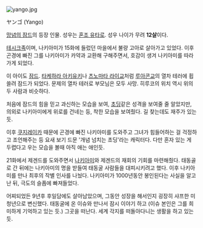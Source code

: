 ![yango.jpg](http://z2.enha.kr/http://rigvedawiki.net/r1/pds/yango.jpg)

ヤンゴ (Yango)  

[망념의 잠드](%EB%A7%9D%EB%85%90%EC%9D%98%20%EC%9E%A0%EB%93%9C.md)의 등장 인물. 성우는
[혼조 유타로](%ED%98%BC%EC%A1%B0%20%EC%9C%A0%ED%83%80%EB%A1%9C.md). 성우 나이가 무려
**12살**이다.

[테시크족](%ED%85%8C%EC%8B%9C%ED%81%AC%EC%A1%B1.md)이며, 나키아미가 15화에 들렀던 마을에서 불량
고아로 살아가고 있었다. 이후 곤경에 빠진 그를 나키아미가 카약과 교환해 구해주면서, 호감이 생겨 나키아미를 따라 가게 되었다.

이 아이도 [잠드](%EC%9E%A0%EB%93%9C.md). [타케하라 아키유키](%ED%83%80%EC%BC%80%ED%95%98%EB%9D%BC%20%EC%95%84%ED%82%A4%EC%9C%A0%ED%82%A4.md)나 [츠노마타 라이교](%EC%B8%A0%EB%85%B8%EB%A7%88%ED%83%80%20%EB%9D%BC%EC%9D%B4%EA%B5%90.md)처럼 [루아콘교](%EB%A3%A8%EC%95%84%EC%BD%98%20%EA%B5%90.md)의 열차 테러에 휩쓸려 잠드가 되었다. 문제의 열차
테러로 부모님은 모두 사망. 히루코의 위치 역시 위의 두 사람과 비슷하다.

처음에 잠드의 힘을 믿고 과신하는 모습을 보여, [초딩](%EC%B4%88%EB%94%A9.md)같은 성격을 보여줄 줄 알았지만,
의외로 나키아미에게 위로를 건네는 등, 착한 모습을 보여줬다. 길 찾는데도 재주가 있는 듯.

이후 [쿠지레이카](%EC%BF%A0%EC%A7%80%EB%A0%88%EC%9D%B4%EC%B9%B4.md) 때문에 곤경에 빠진
나키아미를 도와주고 그녀가 힘들어하는 걸 걱정하고 조언해주는 등 요새 보기 드문 '개념 넘치는 초딩'라는 캐릭터다. 다만 혼자 있는 게
두렵다고 우는 모습을 볼때 아직 애는 애인듯.

21화에서 제겐드를 도와주면서 [나키아미](%EB%82%98%ED%82%A4%EC%95%84%EB%AF%B8.md)와 제겐드의 재회의
기회를 마련해줬다. 태동골로 간 뒤에는 나키아미의 명을 받들여 태동굴 사람들을 대피시키려고 했다. 이후 나키아미를 만나 최후의 작별 인사를
나눴다. 나키아미가 1000년동안 봉인된다는 사실을 알고 난 뒤, 극도의 슬픔에 빠져들었다.

어찌되었든 9년후 후일담에도 살아남았으며, 그동안 성장을 해서인지 굉장히 샤프한 미청년으로 변신했다. 태동굴에 온 이슈와 만나서 잠시 이야기
하고 (이슈 본인은 그를 희미하게 기억하고 있는 듯.) 그곳을 떠난다. 세계 각지를 떠돌아다니는 생활을 하고 있는 듯.  

